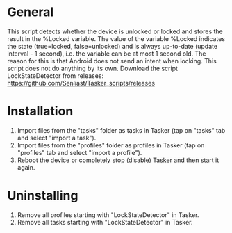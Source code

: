 # General
This script detects whether the device is unlocked or locked and stores the result in the %Locked variable. The value of the variable %Locked indicates the state (true=locked, false=unlocked) and is always up-to-date (update interval - 1 second), i.e. the variable can be at most 1 second old. The reason for this is that Android does not send an intent when locking. This script does not do anything by its own. Download the script LockStateDetector from releases: https://github.com/Senliast/Tasker_scripts/releases

# Installation
1. Import files from the "tasks" folder as tasks in Tasker (tap on "tasks" tab and select "import a task").
2. Import files from the "profiles" folder as profiles in Tasker (tap on "profiles" tab and select "import a profile").
3. Reboot the device or completely stop (disable) Tasker and then start it again.

# Uninstalling
1. Remove all profiles starting with "LockStateDetector" in Tasker.
2. Remove all tasks starting with "LockStateDetector" in Tasker.
